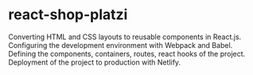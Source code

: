 # react-shop-platzi
Converting HTML and CSS layouts to reusable components in React.js. Configuring the development environment with Webpack and Babel. Defining the components, containers, routes, react hooks of the project. Deployment of the project to production with Netlify.
